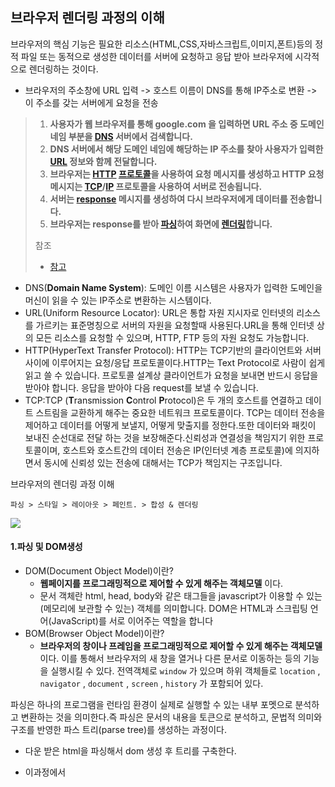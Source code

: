 ## 브라우저 렌더링 과정의 이해

브라우저의 핵심 기능은 필요한 리소스(HTML,CSS,자바스크립트,이미지,폰트)등의 정적 파일 또는 동적으로 생성한 데이터를 서버에 요청하고 응답 받아 브라우저에 시각적으로 렌더링하는 것이다.

- 브라우저의 주소창에 URL 입력 -> 호스트 이름이 DNS를 통해 IP주소로 변환 -> 이 주소를 갖는 서버에게 요청을 전송

> 1. **사용자가 웹 브라우저를 통해 google.com 을 입력하면 URL 주소 중 도메인 네임 부분을 [DNS](https://github.com/Esoolgnah/Frontend-Interview-Questions/blob/main/Notes/important-5/what-happens-when-type-google.md#gear-dns) 서버에서 검색합니다.**
> 2. **DNS 서버에서 해당 도메인 네임에 해당하는 IP 주소를 찾아 사용자가 입력한 [URL](https://github.com/Esoolgnah/Frontend-Interview-Questions/blob/main/Notes/important-5/what-happens-when-type-google.md#gear-url) 정보와 함께 전달합니다.**
> 3. **브라우저는 [HTTP](https://github.com/Esoolgnah/Frontend-Interview-Questions/blob/main/Notes/important-5/what-happens-when-type-google.md#gear-http) [프로토콜](https://github.com/Esoolgnah/Frontend-Interview-Questions/blob/main/Notes/important-5/what-happens-when-type-google.md#gear-프로토콜)을 사용하여 요청 메시지를 생성하고 HTTP 요청 메시지는 [TCP](https://github.com/Esoolgnah/Frontend-Interview-Questions/blob/main/Notes/important-5/what-happens-when-type-google.md#gear-tcp)/[IP](https://github.com/Esoolgnah/Frontend-Interview-Questions/blob/main/Notes/important-5/what-happens-when-type-google.md#gear-ip) 프로토콜을 사용하여 서버로 전송됩니다.**
> 4. **서버는 [response](https://github.com/Esoolgnah/Frontend-Interview-Questions/blob/main/Notes/important-5/what-happens-when-type-google.md#gear-response) 메시지를 생성하여 다시 브라우저에게 데이터를 전송합니다.**
> 5. **브라우저는 response를 받아 [파싱](https://github.com/Esoolgnah/Frontend-Interview-Questions/blob/main/Notes/important-5/what-happens-when-type-google.md#gear-파싱)하여 화면에 [렌더링](https://github.com/Esoolgnah/Frontend-Interview-Questions/blob/main/Notes/important-5/what-happens-when-type-google.md#gear-렌더링)합니다.**
>
> 참조
>
> - [참고](https://github.com/Esoolgnah/Frontend-Interview-Questions/blob/main/Notes/important-5/what-happens-when-type-google.md)

- DNS(**Domain Name System**): 도메인 이름 시스템은 사용자가 입력한 도메인을 머신이 읽을 수 있는 IP주소로 변환하는 시스템이다.
- URL(Uniform Resource Locator): URL은 통합 자원 지시자로 인터넷의 리소스를 가르키는 표준명칭으로 서버의 자원을 요청할때 사용된다.URL을 통해 인터넷 상의 모든 리소스를 요청할 수 있으며, HTTP, FTP 등의 자원 요청도 가능합니다.
- HTTP(HyperText Transfer Protocol): HTTP는 TCP기반의 클라이언트와 서버 사이에 이루어지는 요청/응답 프로토콜이다.HTTP는 Text Protocol로 사람이 쉽게 읽고 쓸 수 있습니다. 프로토콜 설계상 클라이언트가 요청을 보내면 반드시 응답을 받아야 합니다. 응답을 받아야 다음 request를 보낼 수 있습니다.
- TCP:TCP (**T**ransmission **C**ontrol **P**rotocol)은 두 개의 호스트를 연결하고 데이트 스트림을 교환하게 해주는 중요한 네트워크 프로토콜이다. TCP는 데이터 전송을 제어하고 데이터를 어떻게 보낼지, 어떻게 맞출지를 정한다.또한 데이터와 패킷이 보내진 순선대로 전달 하는 것을 보장해준다.신뢰성과 연결성을 책임지기 위한 프로토콜이며, 호스트와 호스트간의 데이터 전송은 IP(인터넷 계층 프로토콜)에 의지하면서 동시에 신뢰성 있는 전송에 대해서는 TCP가 책임지는 구조입니다.

브라우저의 렌더링 과정 이해

```
파싱 > 스타일 > 레이아웃 > 페인트. > 합성 & 렌더링
```

![](https://camo.githubusercontent.com/83d7c304007d4f45ebf574e7fff65ba93f8156f9112c9bb7c450d1ce1f357c00/68747470733a2f2f63726573756d65726a616e672e6769746875622e696f2f323031392f30362f32342f637269746963616c2d72656e646572696e672d706174682f6f6c6442726f7773657252656e646572466c6f772e706e67)

#### 1.파싱 및 DOM생성

- DOM(Document Object Model)이란?
  - **웹페이지를 프로그래밍적으로 제어할 수 있게 해주는 객체모델** 이다.
  - 문서 객체란 html, head, body와 같은 태그들을 javascript가 이용할 수 있는 (메모리에 보관할 수 있는) 객체를 의미합니다. DOM은 HTML과 스크립팅 언어(JavaScript)를 서로 이어주는 역할을 합니다
- BOM(Browser Object Model)이란?
  - **브라우저의 창이나 프레임을 프로그래밍적으로 제어할 수 있게 해주는 객체모델** 이다. 이를 통해서 브라우저의 새 창을 열거나 다른 문서로 이동하는 등의 기능을 실행시킬 수 있다. 전역객체로 `window` 가 있으며 하위 객체들로 `location` , `navigator` , `document` , `screen` , `history` 가 포함되어 있다.

파싱은 하나의 프로그램을 런타임 환경이 실제로 실행할 수 있는 내부 포멧으로 분석하고 변환하는 것을 의미한다.즉 파싱은 문서의 내용을 토큰으로 분석하고, 문법적 의미와 구조를 반영한 파스 트리(parse tree)를 생성하는 과정이다.

- 다운 받은 html을 파싱해서 dom 생성 후 트리를 구축한다.
- 이과정에서  <script /> <link /> <img /> 등등 리소스 필요할때는 요청 및 다운로드를 한다.
  - CSS,JS 등의 모듈들을 다운로드 한다.

    > http 1.1에서의 모듈 다운로드
    >
    > 브라우저는 보통 하나의 도메인 으로부터 동시에 6개의 모듈을 다운로드 할 수 있다.
    >
    > 다만 여러 도메인으로 부터 다운시 6개이상의 모듈을 동시에 다운로드 받을 수 있고, 동시 연결 제한을 우회하는 방법으로는 여러 서브 도메인으로부터 모듈을 다운로드 받는 방법이다.(도메인 샤딩)
    >
    > http1.1 커넥션
    >
    > - 지속 커넥션
    >   - 같은 서버에 대한 요청이 여러개일때, 커넥션을 한번만 사용하지하고 유지하는 기술
    >
    > Http2.0 커넥션
    >
    > ![img](https://images.velog.io/images/bumsu0211/post/8af0a7b3-225e-44ce-bb3e-3a0fbb96c503/Untitled%205.png)
    >
    > - 하나의 커넥션 내에서 스트림을 달리하여 여러개의 요청을 동시에 처리한다.
    > - 스트림을 여러개 나누어도 연결은 하나이므로 요청 수는 사실상 무제한이다.
    > - SETTINGS_MAX_CONCURRENT_STREAMS 은 크롬에서 기본값은 1000이다
    >   - 서버와 클라이언트 측 양쪽에서 설정할 수 있다.

  - defer 속성을 통한 script다운

    - defer 속성을 지정한 스크립트는 페이지 내에 배치한 순서대로 불러오게 된다.
    - 페이지 콘텐츠를 모두 불러오기 전까지는 실행되지 않는다.

  - > **리소스의 서버 요청 대기 시간 보기** 
    >
    > 네트워크 탭을 통해 자원으 다운로드 시간 확인
    >
    > ![18-devtool-network-request](https://user-images.githubusercontent.com/35218826/59728739-37b64880-9276-11e9-9cd4-fe16cd612dc8.png)
    >
    > - (1) Queuing : 대기열에 쌓아두는 시간
    >   - 자바스크립트, CSS보다 우선순위가 낮아서 대기한다.
    >   - TCP 소켓 대기
    >   - TCP 연결 초과 대기
    >   - 디스크 캐시 항목 작성 소요 시간
    > - (2) Stalled : 요청을 보내기 전의 대기 시간
    >   - Queuing에서 쌓인 대기 시간 소모
    >   - 프락시 협상에 드는 시간
    > - (3) DNS Lookup : DNS 조회에 소비된 시간
    > - (4) Initial connection : TCP 핸드셰이크/재시도 및 SSL을 포함한 연결을 설정하는 데 걸린 시간
    > - (5) Waiting(TTFB) : 초기 응답(Time To First Byte)을 기다리는 데 소비한 시간 (서버 왕복 시간)
    > - (6) Content Download : 리소스 실제 다운로드 시간

- cssom 트리 구축화는 과정도 포함된다.

HTML 파싱과 생성 -> DOM생성

- HTML 문서는 문자열로 이루어진 순수한 텍스트다.
- HTML 문서는 바이트 -> 문자 -> 토큰 -> 노드 -> DOM 위 과정을 통해 브라우저가 이해 할 수 있는 자료구조인 DOM으로 변환된다.

CSS 파싱과 생성 -> CSSOM생성

- 렌더링 엔진은 DOM을 생성해 나가다가 CSS를 도르하는 코드를 만나면 DOM생성을 일시 중단하고 CSS파일을 서버에 요청한다.
- 바이트 -> 문자 -> 토큰 -> 노드 -> CSSOM을 생성한다.

HTML,CSS 파일을 다운로드한 뒤 구문 분석과정을 거쳐 DOM트리와 CSSOM트리를 만든다.

#### 2.렌더 트리 구축

![img](https://images.velog.io/images/bumsu0211/post/0c3bd724-a2b3-45bc-bbdc-5a14b9fb9994/Untitled%209.png)



DOM 트리와 CSSOM 트리가 생성되면, 이 둘을 연결하여 표시해야 할 순서로 내용을 그려낼 수 있도록 하기 위해 렌더 트리를 생성한다.

- 렌더 트리의 DOM트리와 CSSOM 트리를 기반으로 실제로 화면에 표시하는 객체들로 구성된 Render트리를 만든다.

렌더 트리는 렌더링을 위한 트르 구조의 자료구조이다. 따라서 화면에 랜더링되지 않는 노드(meta)와 css(display:none)에 의해 비표시되는 노드들은 포함되지 않는다.

**즉. 렌더트리는 브라우저 화면에 렌더링되는 노드만으로 구성된다.**(실제 페이지에서 사용되는 노드만을 포함)

#### 3.레이아웃

렌더링 트리는 계산된 스타일만을 연결한 것이지 화면상 어디에 위치할지를 계산한 것은 아니다.즉 완성된렌더 트리는 각 HTML 요소의 레이아웃(실제 위치와 크기)을 계산하는데 사용되며 브라우저 화면에 픽셀을 렌더링하는 페인팅 처리에 입력된다.

- 브라우저의 뷰포트 안에서 노드의 위치와 크기를 계산하여 렌더트리에 반영하는 과정이다.
- 노드를 순회하며 계산이 일어난다.

#### 4.페인트

이전 레이아웃 단계에서 계산된 값을 이용해 렌더트리의 각 노드를 화면상의 실제 픽셀로 변환한다. 이때 위치와 관계없는 CSS 속성(색상, 투명도 등)을 적용한다. 그리고 픽셀로 변환된 결과는 포토샵의 레이어처럼 생성되어 개별 레이어로 관리된다.

- [`transform`](https://developer.mozilla.org/ko/docs/Web/CSS/transform) 속성 등을 사용하면 엘리먼트가 레이어화 되는데, 이 과정을 페인트라고 한다.

**!!브라우저 렌더링 과정은 반복해서 실행 될수 있다.**

- 자바스크립트에 의한 노드 추가 또는 삭제
- 브라우저 창의 리사이징에 의한 뷰포트 크기 변경
- 레이아웃의 변경을 발생시키는 스타일의 변경
- 페이지 초기 렌더링시
- 폰트 변경과 이미지 크기변환

#### 5.합성

- 페인트 된 레이어들을 합쳐 업데이트하는 과정이다.
- css transform도 이과정에 속하게 된다.
- 화면에 표시를 위해 페이지에서 페인트된 부분을 합치는 과정이다.

  `tranform` `opacity` `will-change` 등을 사용했을 때 합성 과정을 거친다.

#### 6.리플로우와 리페인트

자바스크립트코드에 의해 DOM API가 사용된 경우 CSSOM 이나 DOM이 변경된다.

이때 변경된 CSSOM 이나 DOM은 다시 렌더트리로 결합되고 변경된 렌더트리를 기반으로 레이아웃과 페인트 과정을 거쳐 다시 렌더링된다.

##### 리플로우: 레이아웃 계산을 다시하는 것을 말한다. 노드의 추가,삭제,요소의 크기,위치 변경 원도우 리사이즈 등으로 발생한다.

- Dom추가/삭제
- css속성 변경을 통해 기하학적인(높이/넢입/위치 등) 변화
- 레이아웃을 변경시키는 css속성 :`margin`,`padding`,`height`, `width`, `left`, `top`, `font-size`, `line-height` 등

##### 리페인트: 재결합된 렌더 트리를 기반으로 다시 페인트를 하는것을 말한다.

- css 속성 변경이 기하학적 변화가 발생하이 않는 경우
- 레이아웃을 변경시키지 않는 css속성:`background-color`, `color`, `visibility`, `text-decoration`

리플로우와 리페인트는 순차적으로 실행되지 않는다, 만약 레이아웃에 영향을 미치지 않는다면 리페인트만 일이넌다.

## 최적화

#### 블록 리소스와 주요 렌더링 경로

브라우저 로딩 초기 단계에서 HTML 파싱이 일어날 때 CSS 또는 자바스크립트로 인해 파싱이 중단될 수 있다. 이렇게 파싱이 중단되는 상황을 **HTML 파싱이 블록되었다**라고 표현하며, 블록 상태의 원인이 되는 리소스를 **블록 리소스(Block resource)** 라고 부른다. 블록 리소스는 브라우저 로딩 단계 중 페인트 과정을 지연시키므로, 블록 리소스가 HTML 파싱을 막는 상황이 발생하지 않도록 해야 한다. 구글에서는 [**주요 렌더링 경로(Critical Rendering Path**)](https://developers.google.com/web/fundamentals/performance/critical-rendering-path/?hl=ko)를 최적화하면 페인팅을 빠르게 하고 로딩 속도를 개선할 수 있다고 설명한다. 주요 렌더링 경로를 최적화하는 방법은 다음 장에서 자세히 살펴본다.

#### 브라우저 입장에서의 로딩 최적화

- DOMContentLoaded
	- html,css 파싱이 끝난 시점이다
- Loaded
	- Html 상에 모든 리소스가 load된 시점이다.
- 브라우저는 `렌더링 과정`에서 성능을 제일 많이 잡아먹는다.
- 특히 `Reflow`가 순간적으로 많이 발생할 경우 치명적이다.

#### 사용자 관점에서의 로딩 최적화

리소스 로딩시간은 사용자의 기기성능, 환경에 따라 다르다.따라서 사용자의 중심적인 성능 측정항목을 파악해야한다.

> [web.dev 성능측정](https://web.dev/articles/user-centric-performance-metrics?hl=ko)
>
> ##### FP
>
> - First Paint
> - 브라우저가 탐색 전에 화면에 있던것과 시각적으로 다른 어떤것이든 렌더링 할때의 지점
>
> ##### FCP
>
> - First Contentful Paint
> - 브라우저가 DOM 콘텐츠를 처음 렌더링할때의 지점 (텍스트, 이미지, svg ..)입니다.
>
> ##### FMP
>
> - First Meaningful Paint
> - 주요콘텐츠가 (히어로 요소) 화면에 보여지는 시점입니다.
> - 주요 컨텐츠를 노출하는 css, js가 호출됩니다.
>
> **TBT**
>
> - 메인 쓰레드가 차단된 시간의 총합
> - FCP와 TTI 사이에서 메인 쓰레드가 얼마나 차단되었는지 측정
> - 50ms 넘게 메인 쓰레드를 차지하는 작업을 Long-Task로 간주하며, Long-Task의 작업 시간에서 50ms를 뺀 시간들의 총합이 TBT이다.
>
> ##### TTI
>
> - 애플리케이션이 시각적으로 렌더링 되었으며, 사용자 입려에 안정적으로 반응 할수 있는 지점입니다.
> - TTI를 세분화 하면 FI와 CI로 나눌수 있습니다.
>   - FI : 대부분의 UI가 움직이는 시점입니다.
>   - CI : 최소한 메인스레드가 50ms내에 컨트롤을 확보해 부드러운 반응 가능한 시점입니다.
>
> **LCP**
>
> - 페이지 로드 시점 부터 첫 화면 영역 내의 가장 큰 이미지나 텍스트 블록이 렌더링 될 때가지의 시간
> - 페이지 로딩 스냅샷마다 화면 영역에서 가장 큰 블록을 찾아서 LCP의 시점을 조정한다.
> - **왜 LCP를 측정할까?**
>   - 페이지에서 가장 중요한 요소를 사용자에게 빠르게 전달해야 좋은 사용자 경험을 만들 수 있다.
>   - 따라서 가장 중요한 요소가 페이지에 렌더링된 시점을 측정할 수 있어야 하고, 가장 중요한 요소를 알고 있어여 한다.
>   - FMP (First Meaningful Paint) 이라는 지표는 스크롤 없이 보여지는 화면 영역이 렌더링되는 시점으로, 이를 가장 중요한 요소가 표시되는 시점으로 간주했었으나 현재는 사용하지 않는다.
>   - 구글의 연구 결과로는 주요 콘텐츠 렌더링 시점보다 가장 큰 요소의 렌더링이 사용자 경험에 더 좋았고, 이로 인해 LCP를 측정하게 되었다.
>
> **CLS**
>
> - 페이지의 수명 동안 발생하는 모든 예기치 않은 레이아웃 변화에 점수를 매겨서 측정
> - 페이지가 로딩되어 콘텐츠를 소비하는 중간에 광고 배너, API 호출 후 만들어진 DOM, 나중에 로드된 이미지 등이 공간을 차지하여 텍스트가 밀리거나, 레이아웃이 변경되는 것들이 좋지 않은 사용자 경험을 유발한다.
> - 따라서 CLS 지표를 두어 페이지 스냅샷마다 레이아웃이 얼마나 변경되었는지를 측정한다.
>
> 참고
>
> - [참고](https://velog.io/@bumsu0211/%EB%B8%8C%EB%9D%BC%EC%9A%B0%EC%A0%80-%EB%A0%8C%EB%8D%94%EB%A7%81-%EA%B3%BC%EC%A0%95%EA%B3%BC-%EC%B5%9C%EC%A0%81%ED%99%94)

#### 자바스크립트 css 최적화

##### css 최적화

- css 렌더링을 blocking 하는 요소

- 초기 렌더링을 하기위해 렌더트리를 구축하는데에 DOM트리와 CSSOM트리가 모두 필요하다.

- DOM 트리는 순차적으로 구성이 가능하지만 CSSOM 트리는 전체를 해석해야한다.

  - `cascading` ? 요소는 하나 이상의 CSS 선언에 영향을 받을 수 있습니다. 이때 충돌을 피하기 위해 CSS 적용 우선순위가 필요한데 이를 캐스캐이딩(Cascading Order)이라고 합니다.

- 최적화

  - css는 항상 최상단 head 영역에 배치해야 합니다.
  - 경우에 따라 css를 HTML에 인라인으로 포함시킵니다. (네트워크 요청수를 줄이기 위해)

- 내부 스타일시트 사용하기

  `<link>` 태그로 외부 스타일시트를 가져오는 대신, 문서 안에서 `<style>` 태그를 사용할 수 있다. 이러한 사용 방법을 내부 스타일시트라고 하며, 외부 스타일시트를 가져올 때 발생하는 요청 횟수를 줄일 수 있다. 단, 내부 스타일시트를 사용하면 리소스 캐시를 사용할 수 없어서 HTML에 CSS가 매번 포함되므로 필요한 경우에만 사용한다.

###### 자바스크립트 최적화

자바스크립트는 DOM,CSSOM 트리를 동적으로 변경할 수 있기 때문에 HTML 파싱을 차단하는 블록 리소스이다.`<script>` 태그를 만나면 스크립트가 실행되며 그 이전까지 생성된 DOM에만 접근할 수 있다. 그리고 스크립트 실행이 완료될 때까지 DOM 트리 생성이 중단된다. 외부에서 가져오는 자바스크립트의 경우에는 모든 스크립트가 다운로드되고 실행될 때까지 DOM 트리 생성이 중단된다. 이러한 이유로 자바스크립트도 렌더링 차단 리소스라고 하며, HTML 문서 최하단(`</body>` 직전)에 배치한다.



##### 폰트 최적화

보통 렌더링되는 첫 요소는 텍스트일 확률이 크다. 이미지나 비디오는 다운로드 시간이 별도로 존재하기 때문에 텍스트가 먼저 보이게 되는데, 폰트 설정을 어떻게 하냐에 따라 FCP 시간에 영향이 갈 수 있다.

- 각각의 폰트 역시 하나의 모듈이므로 다운로드 시간을 거친다. 용량이 크면 다운로드 시간이 길어지고, 다운로드 된 폰트가 적용된 텍스트를 보기까지 시간이 걸린다.
  - 각각의 청크 파일로 스플릿 하여 화면에 필요한 우선순위가 높은 font만 필요에 따라 다운로드 할 수 있다.
- 웹 폰트는 대표적으로 woff2, woff, eot, ttf 등의 형식이 있는데 압축 방식이 달라 파일 용량이 다르다.
- ![img](https://images.velog.io/images/bumsu0211/post/4bd0b0a8-91c1-44d9-b437-ab67e8d6d70a/Untitled%2015.png)

##### **FOUT 방식으로 폰트 렌더링**

웹 폰트의 문제는 다운로드 전에 텍스트를 표시하지 않으면 사용자에게 잘못된 정보를 전달할 수 있다는 것이다.

![img](https://images.velog.io/images/bumsu0211/post/9a15db11-52e7-41f0-9dcf-197058623b77/Untitled%2017.png)



CSSOM 트리를 만드는 과정에서 css 파일에 포함된 웹 폰트 모듈을 다운로드 받기 시작하는데, Paint 단계에서 웹 폰트 모듈이 다운로드되지 않은 경우 화면에 그리는 것을 차단한다. 따라서 웹 폰트가 적용된 텍스트가 사용자에게 안 보이는 순간이 존재하게 되는 것이다.

![img](https://d2.naver.com/content/images/2018/12/helloworld-201812-webfont_14.gif)

**FOIT(Flash Of Invisible Text)** 방식은 폰트파일이 다운로드되기 전에 텍스트가 보이지 않고, 다운로드 후에 번쩍이듯이 텍스트가 등장한다.

**FOUT(Flash Of Unstyled Text)** 방식은 폰트파일이 다운로드되기 전에는 기본 폰트로 텍스트가 표시되고, 다운로드 후에 해당 폰트로 변경되면서 번쩍임이 발생한다.

> 크롬은 기본적으로 FOIT 방식인데, 텍스트가 보이지 않다가 번쩍이며 등장하는 문제가 있기 때문에 사용자 경험 관점에서 좋지 않다. 따라서 Light House에서는 FOUT 방식을 권장한다.

```css
@font-face {
  .
  .
  font-display: swap;
  font-weight: bold;
}
font-display: swap 속성을 적용하면 FOUT 방식으로 텍스트를 렌더링할 수 있다. 기본 텍스트를 빠르게 띄워서 FCP 시간을 단축하기 위해 적용할 수 있다.
```

#### 페이지 로드 최적화

- 블록 차단 리소스 최적화
- 번들 모듈 사용
- 트리 쉐이킹
  - 외부 모듈에서 필요한 기능만을 임포트
- 웹폰트 최적화
  - 필요한 리소스만 초기 로딩
  - Woff2 형식사용
- 이미지 최적화
  - 이미지 스프라이트
    - 이미지를 하나로 묶어 한번의 리소스를 요청
  - 지연로딩

#### 페이지 렌더링

- 불필요한 강제동기식 레이아웃과 레이아웃 스레싱 피하기

  - 스타일을 변경한 다음 `offsetHeight`, `offsetTop`과 같은 계산된 값을 속성으로 읽을 때 강제로 동기 레이아웃을 수행해야 한다.

  - ```javascript
    const tabBtn = document.getElementById('tab_btn');
    
    tabBtn.style.fontSize = '24px';
    console.log(testBlock.offsetTop); // offsetTop 호출 직전 브라우저 내부에서는 동기 레이아웃이 발생한다.
    tabBtn.style.margin = '10px';
    // 레이아웃
    ```

  - 계산된 값을 반환하기 전에 변경된 스타일이 계산 결과에 적용되어 있지 않으면 변경 이전 값을 반환하기 때문에 브라우저는 동기로 레이아웃을 해야만 한다. 최신 브라우저에도 동일하게 발생하는 부분이므로 강제 동기 레이아웃을 발생할 수 있는 코드를 최대한 사용하지 않도록 주의해야 한다.

- 레이아웃 스래싱(thrashing) 피하기
  - 한 프레임 내에서 강제 동기 레이아웃이 연속적으로 발생하면 성능이 더욱 저하된다. 다음 코드에서는 `paragraphs[i]` 요소를 순회하면서 각 요소의 너비를 `box` 요소의 너비와 일치하도록 설정한다. 반복문 안에서 `style.width`를 설정하고 `box.offsetWidth`를 읽어오면 `for`문이 반복 실행될 때마다 레이아웃이 발생한다. 이것을 레이아웃 스래싱이라고 한다. 반복문 밖에서 `box` 엘리먼트의 너비를 읽어오면 레이아웃 스래싱을 막을 수 있다.

  ```javascript
    function resizeAllParagraphs() {
      const box = document.getElementById('box');
      const paragraphs = document.querySelectorAll('.paragraph');
    
      for (let i = 0; i < paragraphs.length; i += 1) {
        paragraphs[i].style.width = box.offsetWidth + 'px';
      }
    }
    // 레이아웃 스래싱을 개선한 코드
    function resizeAllParagraphs() {
      const box = document.getElementById('box');
      const paragraphs = document.querySelectorAll('.paragraph');
      const width = box.offsetWidth;
    
      for (let i = 0; i < paragraphs.length; i += 1) {
        paragraphs[i].style.width = width + 'px';
      }
    }
    ```

- 레이아웃 최적화

  - css 규칙(ex: 복잡한 selector)을 최소화
    - 계산을 줄이기 위해
  - dom 깊이 최소화
    - dom tree 탐색 시간을 줄이기 위해
  - 가능한 최하위 요소의 스타일을 변경
    - 상단 dom 노드를 변경하면 하위노드에 영향을 끼치기 때문입니다.
  - 영향 받는 엘리먼트 제한하기
    - position `fixed`, `absolute` 활용해 영향 받는 엘리먼트 제한

- display :node 속성은 레이아웃이 발생하지 않는다.

- 애니메이션 요소는 포지션을 고정한다 -> 고정된 포지션은 레이아웃에 영향을 미치지 않는다.

- 리페인트를 일으키는 속성을 사용

  - transform 속성을 활용하면 엘레멘트 레이어만 분리하여 합성만 일어나게 된다.

> 출처
>
> https://coffeeandcakeandnewjeong.tistory.com/34
>
> https://ui.toast.com/fe-guide/ko_PERFORMANCE
>
> [https://velog.io/@wiostz98kr/%EB%B8%8C%EB%9D%BC%EC%9A%B0%EC%A0%80-%EB%A0%8C%EB%8D%94%EB%A7%81-%EA%B3%BC%EC%A0%95%EA%B3%BC-%EC%B5%9C%EC%A0%81%ED%99%94-%EB%B0%A9%EB%B2%95](https://velog.io/@wiostz98kr/브라우저-렌더링-과정과-최적화-방법)
>
> 브라우저 렌더링 최적화 과정
>
> [https://velog.io/@bumsu0211/%EB%B8%8C%EB%9D%BC%EC%9A%B0%EC%A0%80-%EB%A0%8C%EB%8D%94%EB%A7%81-%EA%B3%BC%EC%A0%95%EA%B3%BC-%EC%B5%9C%EC%A0%81%ED%99%94](https://velog.io/@bumsu0211/브라우저-렌더링-과정과-최적화)
>
> https://junilhwang.github.io/TIL/Javascript/Design/Vanilla-JS-Virtual-DOM/#_1-reflow-repaint
>
> requestAnimationFrame
>
> https://darrengwon.tistory.com/641